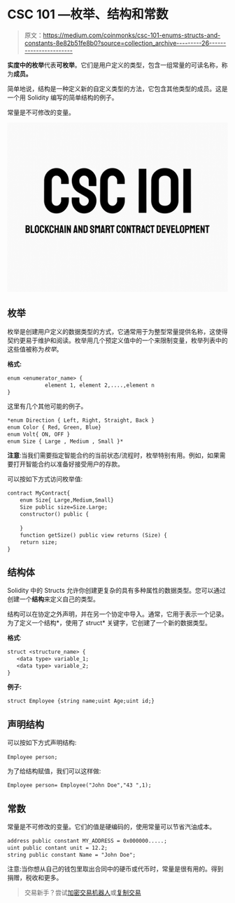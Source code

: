 # CSC 101 —枚举、结构和常数

> 原文：<https://medium.com/coinmonks/csc-101-enums-structs-and-constants-8e82b51fe8b0?source=collection_archive---------26----------------------->

**实度中的枚举**代表**可枚举**。它们是用户定义的类型，包含一组常量的可读名称，称为**成员。**

简单地说，结构是一种定义新的自定义类型的方法，它包含其他类型的成员。这是一个用 Solidity 编写的简单结构的例子。

常量是不可修改的变量。

![](img/78db353f85d00a7149d8bc2b6bc3c9de.png)

## 枚举

枚举是创建用户定义的数据类型的方式，它通常用于为整型常量提供名称，这使得契约更易于维护和阅读。枚举用几个预定义值中的一个来限制变量，枚举列表中的这些值被称为*枚举*。

**格式:**

```
enum <enumerator_name> { 
            element 1, element 2,....,element n
}
```

这里有几个其他可能的例子。

```
*enum Direction { Left, Right, Straight, Back }
enum Color { Red, Green, Blue}
enum Volt{ ON, OFF }
enum Size { Large , Medium , Small }*
```

**注意**:当我们需要指定智能合约的当前状态/流程时，枚举特别有用。例如，如果需要打开智能合约以准备好接受用户的存款。

可以按如下方式访问枚举值:

```
contract MyContract{
    enum Size{ Large,Medium,Small}
    Size public size=Size.Large;
    constructor() public {

    }
    function getSize() public view returns (Size) {
    return size;
}
```

## 结构体

Solidity 中的 Structs 允许你创建更复杂的具有多种属性的数据类型。您可以通过创建一个**结构**来定义自己的类型。

结构可以在协定之外声明，并在另一个协定中导入。通常，它用于表示一个记录。为了定义一个结构*，使用了 struct* 关键字，它创建了一个新的数据类型。

**格式**:

```
struct <structure_name> {  
   <data type> variable_1;  
   <data type> variable_2; 
}
```

**例子:**

```
struct Employee {string name;uint Age;uint id;}
```

## 声明结构

可以按如下方式声明结构:

`Employee person;`

为了给结构赋值，我们可以这样做:

```
Employee person= Employee("John Doe","43 ",1);
```

## 常数

常量是不可修改的变量。它们的值是硬编码的，使用常量可以节省汽油成本。

```
address public constant MY_ADDRESS = 0x000000.....;
uint public contant unit = 12.2;
string public constant Name = "John Doe";
```

注意:当你想从自己的钱包里取出合同中的硬币或代币时，常量是很有用的。得到捐赠，税收和更多。

> 交易新手？尝试[加密交易机器人](/coinmonks/crypto-trading-bot-c2ffce8acb2a)或[复制交易](/coinmonks/top-10-crypto-copy-trading-platforms-for-beginners-d0c37c7d698c)